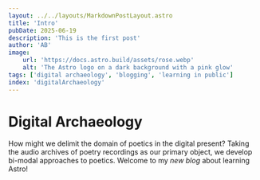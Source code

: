 ```yaml
---
layout: ../../layouts/MarkdownPostLayout.astro
title: 'Intro'
pubDate: 2025-06-19
description: 'This is the first post'
author: 'AB'
image:
    url: 'https://docs.astro.build/assets/rose.webp'
    alt: 'The Astro logo on a dark background with a pink glow'
tags: ['digital archaeology', 'blogging', 'learning in public']
index: 'digitalArchaeology'
---
```

# Digital Archaeology
How might we delimit the domain of poetics in the digital present? Taking the audio archives of poetry recordings as our primary object, we develop bi-modal approaches to poetics.
Welcome to my _new blog_ about learning Astro!